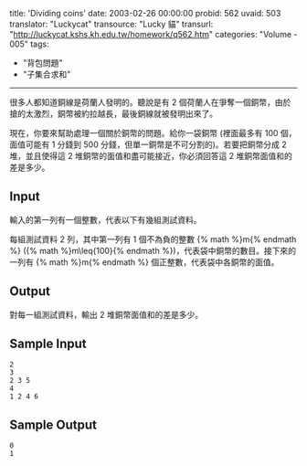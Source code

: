 title: 'Dividing coins'
date: 2003-02-26 00:00:00
probid: 562
uvaid: 503
translator: "Luckycat"
transource: "Lucky 貓"
transurl: "http://luckycat.kshs.kh.edu.tw/homework/q562.htm"
categories: "Volume - 005"
tags:
- "背包問題"
- "子集合求和"
---

很多人都知道銅線是荷蘭人發明的。聽說是有 2 個荷蘭人在爭奪一個銅幣，由於搶的太激烈，銅幣被約拉越長，最後銅線就被發明出來了。

現在，你要來幫助處理一個關於銅幣的問題。給你一袋銅幣 (裡面最多有 100 個，面值可能有 1 分錢到 500 分錢，但單一銅幣是不可分割的)。若要把銅幣分成 2 堆，並且使得這 2 堆銅幣的面值和盡可能接近，你必須回答這 2 堆銅幣面值和的差是多少。

## Input ##

輸入的第一列有一個整數，代表以下有幾組測試資料。

每組測試資料 2 列，其中第一列有 1 個不為負的整數 {% math %}m{% endmath %} ({% math %}m\leq{100}{% endmath %})，代表袋中銅幣的數目。接下來的一列有 {% math %}m{% endmath %} 個正整數，代表袋中各銅幣的面值。

## Output ##

對每一組測試資料，輸出 2 堆銅幣面值和的差是多少。

## Sample Input ##

	2
	3
	2 3 5
	4
	1 2 4 6

## Sample Output ##

	0
	1